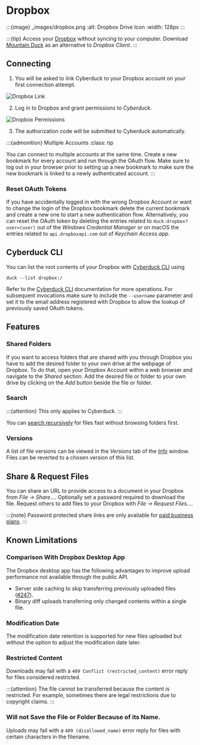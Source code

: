 Dropbox
====

:::{image} _images/dropbox.png
:alt: Dropbox Drive Icon
:width: 128px
:::

:::{tip}
Access your [Dropbox](https://db.tt/49NiK95I) without syncing to your computer. Download [Mountain Duck](https://mountainduck.io/) as an alternative to *Dropbox Client*.
:::

## Connecting

1. You will be asked to link Cyberduck to your Dropbox account on your first connection attempt.

![Dropbox Link](_images/Dropbox_Link.png)

2. Log in to Dropbox and grant permissions to *Cyberduck*.

![Dropbox Permissions](_images/Dropbox_Permissions.png)

3. The authorization code will be submitted to Cyberduck automatically.

:::{admonition} Multiple Accounts
:class: tip

You can connect to multiple accounts at the same time. Create a new bookmark for every account and run through the OAuth flow. Make sure to log out in your browser prior to setting up a new bookmark to make sure the new bookmark is linked to a newly authenticated account.
:::

### Reset OAuth Tokens

If you have accidentally logged in with the wrong Dropbox Account or want to change the login of the Dropbox bookmark delete the current bookmark and create a new one to start a new authentication flow. Alternatively, you can reset the OAuth token by deleting the entries related to `duck:dropbox?user=(user)` out of the *Windows Credential Manager* or on macOS the entries related to `api.dropboxapi.com` out of *Keychain Access.app*.

## Cyberduck CLI

You can list the root contents of your Dropbox with [Cyberduck CLI](https://duck.sh/) using

```
duck --list dropbox:/
```

Refer to the [Cyberduck CLI](../cli/index.md) documentation for more operations. For subsequent invocations make sure to include the `--username` parameter and set it to the email address registered with Dropbox to allow the lookup of previously saved OAuth tokens.

## Features

### Shared Folders

If you want to access folders that are shared with you through Dropbox you have to add the desired folder to your own drive at the webpage of Dropbox. To do that, open your Dropbox Account within a web browser and navigate to the *Shared* section. Add the desired file or folder to your own drive by clicking on the *Add* button beside the file or folder.

### Search

:::{attention}
This only applies to Cyberduck.
:::

You can [search recursively](../cyberduck/browser.md#filter-and-search) for files fast without browsing folders first.

### Versions

A list of file versions can be viewed in the *Versions* tab of the *[Info](../cyberduck/info.md#versions)* window. Files can be reverted to a chosen version of this list. 

## Share & Request Files

You can share an URL to provide access to a document in your Dropbox from *File → Share…*. Optionally set a password required to download the file. Request others to add files to your Dropbox with *File → Request Files…*.

:::{note}
Password protected share links are only available for [paid business plans](https://help.dropbox.com/share/set-link-permissions).
:::

## Known Limitations

### Comparison With Dropbox Desktop App

The Dropbox desktop app has the following advantages to improve upload performance not available through the public API.
- Server side caching to skip transferring previously uploaded files ([#247](https://github.com/iterate-ch/docs/issues/247)).
- Binary diff uploads transferring only changed contents within a single file.

### Modification Date

The modification date retention is supported for new files uploaded but without the option to adjust the modification date later.

### Restricted Content

Downloads may fail with a `409 Conflict (restricted_content)` error reply for files considered restricted.

:::{attention}
The file cannot be transferred because the content is restricted. For example, sometimes there are legal restrictions due to copyright claims.
:::

### Will not Save the File or Folder Because of its Name.

Uploads may fail with a `409 (disallowed_name)` error reply for files with certain characters in the filename.

